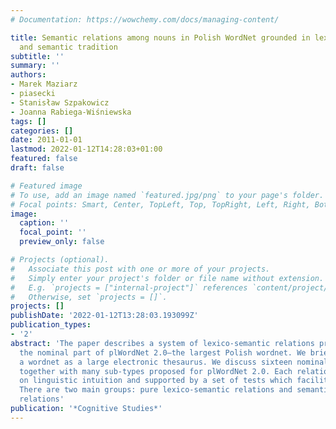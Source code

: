 ```yaml
---
# Documentation: https://wowchemy.com/docs/managing-content/

title: Semantic relations among nouns in Polish WordNet grounded in lexicographic
  and semantic tradition
subtitle: ''
summary: ''
authors:
- Marek Maziarz
- piasecki
- Stanisław Szpakowicz
- Joanna Rabiega-Wiśniewska
tags: []
categories: []
date: 2011-01-01
lastmod: 2022-01-12T14:28:03+01:00
featured: false
draft: false

# Featured image
# To use, add an image named `featured.jpg/png` to your page's folder.
# Focal points: Smart, Center, TopLeft, Top, TopRight, Left, Right, BottomLeft, Bottom, BottomRight.
image:
  caption: ''
  focal_point: ''
  preview_only: false

# Projects (optional).
#   Associate this post with one or more of your projects.
#   Simply enter your project's folder or file name without extension.
#   E.g. `projects = ["internal-project"]` references `content/project/deep-learning/index.md`.
#   Otherwise, set `projects = []`.
projects: []
publishDate: '2022-01-12T13:28:03.193099Z'
publication_types:
- '2'
abstract: 'The paper describes a system of lexico-semantic relations proposed for
  the nominal part of plWordNet 2.0—the largest Polish wordnet. We briefly introduce
  a wordnet as a large electronic thesaurus. We discuss sixteen nominal relations
  together with many sub-types proposed for plWordNet 2.0. Each relation is based
  on linguistic intuition and supported by a set of tests which facilitate its identification.
  There are two main groups: pure lexico-semantic relations and semanticderivational
  relations'
publication: '*Cognitive Studies*'
---
```

